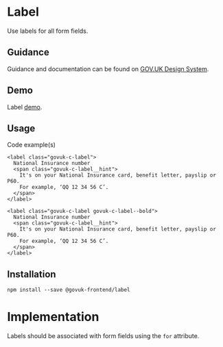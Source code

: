 # Label

Use labels for all form fields.

## Guidance

Guidance and documentation can be found on [GOV.UK Design System](linkgoeshere).

## Demo

Label [demo](http://govuk-frontend.herokuapp.com/components/label/index.html).

## Usage

Code example(s)

```
<label class="govuk-c-label">
  National Insurance number
  <span class="govuk-c-label__hint">
    It's on your National Insurance card, benefit letter, payslip or P60.
    For example, ‘QQ 12 34 56 C’.
  </span>
</label>

<label class="govuk-c-label govuk-c-label--bold">
  National Insurance number
  <span class="govuk-c-label__hint">
    It's on your National Insurance card, benefit letter, payslip or P60.
    For example, ‘QQ 12 34 56 C’.
  </span>
</label>

```


## Installation

```
npm install --save @govuk-frontend/label
```



# Implementation

Labels should be associated with form fields using the `for` attribute.
